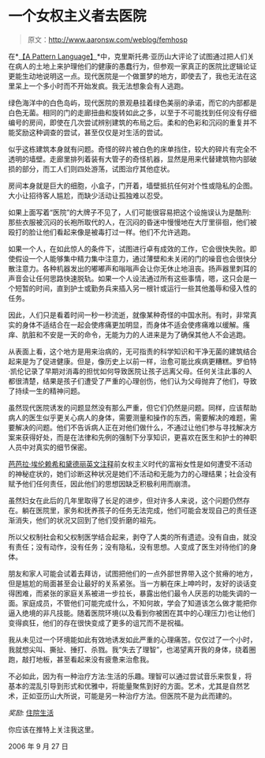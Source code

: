 # 一个女权主义者去医院

> 原文：<http://www.aaronsw.com/weblog/femhosp>

在*[【A Pattern Language】](http://books.theinfo.org/go/0195019199)*中，克里斯托弗·亚历山大评论了试图通过把人们关在病人的土地上来护理他们的健康的愚蠢行为，但参观一家真正的医院比逻辑论证更能生动地说明这一点。现代医院是一个做噩梦的地方，即使去了，我也无法在这里呆上一个多小时而不开始发疯。我无法想象会有人逃跑。

绿色海洋中的白色岛屿，现代医院的景观悬挂着绿色美丽的承诺，而它的内部都是白色无菌。相同的门的走廊扭曲和旋转如此之多，以至于不可能找到任何没有仔细编号的房间，即使在几次尝试辨别建筑的布局之后。柔和的色彩和沉闷的重复并不能奖励这种调查的尝试，甚至仅仅是对生活的尝试。

似乎这栋建筑本身就有问题。奇怪的碎片被白色的床单挡住，较大的碎片有完全不透明的墙壁。走廊里排列着装有大管子的奇怪机器，显然是用来代替建筑物内部破损的部分，而工人们则四处游荡，试图治疗其他症状。

房间本身就是巨大的细胞，小盒子，门开着，墙壁抵抗任何对个性或隐私的企图。大小让招待客人尴尬，而缺少活动让孤独难以忍受。

如果上面写着“医院”的大牌子不见了，人们可能很容易把这个设施误认为是酷刑:那些衣服被沉闷的长袍所取代的人，在沉闷的昏迷中慢慢地在大厅里徘徊，他们被殴打的脸让他们看起来像是被毒打过一样。他们不允许逃跑。

如果一个人，在如此惊人的条件下，试图进行卓有成效的工作，它会很快失败。即使假设一个人能够集中精力集中注意力，通过薄壁和未关闭的门的噪音也会很快分散注意力。各种机器发出的嘟嘟声和嗡嗡声会让你无休止地沮丧。扬声器里刺耳的声音会让任何思路快速脱轨。如果一个人设法通过所有这些事情，嗯，这只会是一个短暂的时间，直到护士或勤务兵来插入另一根针或运行一些其他羞辱和侵入性的任务。

因此，人们只是看着时间一秒一秒流逝，就像某种奇怪的中国水刑。有时，非常真实的身体不适结合在一起会使疼痛更加明显，而身体不适会使疼痛难以缓解。瘙痒、肮脏和不安是一天的命令，无能为力的人进来是为了确保其他人不会逃跑。

从表面上看，这个地方是用来治病的，无可指责的科学知识和干净无菌的建筑结合起来是为了促进健康。但是，像历史上以前一样，治愈可能比疾病更糟糕。罗伯特·凯伦记录了早期对消毒的担忧如何导致医院让孩子远离父母。任何关注此事的人都很清楚，结果是孩子们遭受了严重的心理创伤，他们认为父母抛弃了他们，导致了持续一生的精神问题。

虽然现代医院诱发的问题显然没有那么严重，但它们仍然是问题。同样，应该帮助病人的医生似乎更关心病人的身体，需要测量和操作的东西，需要解决的难题，需要解决的问题。他们不告诉病人正在对他们做什么，不通过让他们参与寻找解决方案来获得好处，而是在法律和先例的强制下分享知识，更喜欢在医生和护士的神职人员中对真实的细节保密。

[芭芭拉·埃伦赖希和黛德丽英文注释](http://books.theinfo.org/go/1400078008)前女权主义时代的富裕女性是如何遭受不活动的神秘症状的，她们诊断这种状况是她们不活动和无能为力的心理结果；社会没有赋予他们任何责任，因此他们的思想因缺乏积极利用而崩溃。

虽然妇女在此后的几年里取得了长足的进步，但对许多人来说，这个问题仍然存在。躺在医院里，家务和抚养孩子的任务无法完成，他们可能会发现自己的责任逐渐消失，他们的状况又回到了他们受折磨的祖先。

所以父权制社会和父权制医学结合起来，剥夺了人类的所有遗迹。没有自由，就没有责任；没有动作，没有任务；没有隐私，没有思想。人变成了医生对待他们的身体。

朋友和家人可能会试着去拜访，试图把他们的一点外部世界带入这个贫瘠的地方，但是尴尬的局面甚至会让最好的关系紧张。当一方躺在床上呻吟时，友好的谈话变得困难，而紧张的家庭关系被进一步拉长，暴露出他们最令人厌恶的功能失调的一面。家庭成员，不管他们可能完成什么，不知何故，学会了知道该怎么做才能把你逼入绝境的非凡技能。随着医院环境(以及看到你被困在其中的心理压力)也让他们变得疯狂，他们的存在很快变成了更多的诅咒而不是祝福。

我从未见过一个环境能如此有效地诱发如此严重的心理痛苦。仅仅过了一个小时，我就想尖叫、撕扯、捶打、杀戮。我“失去了理智”，也渴望离开我的身体，绕着圈跑，敲打地板，甚至看起来没有疲惫来治愈我。

不必如此，因为有一种治疗方法:生活的乐趣。理智可以通过尝试音乐来恢复，将基本的混乱引导到形式和优雅中，将能量聚焦到好的方面。艺术，尤其是自然艺术，正如亚历山大所说，可能是另一种治疗方法。但医院不是为此而建的。

*奖励:* [住院生活](hospitallife)

你应该在推特上关注我这里。

2006 年 9 月 27 日